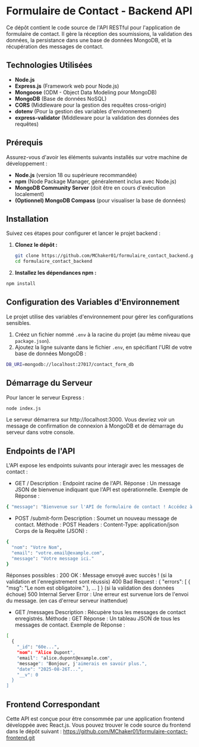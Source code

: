 # Formulaire de Contact - Backend API

Ce dépôt contient le code source de l'API RESTful pour l'application de formulaire de contact. Il gère la réception des soumissions, la validation des données, la persistance dans une base de données MongoDB, et la récupération des messages de contact.

## Technologies Utilisées

*   **Node.js**
*   **Express.js** (Framework web pour Node.js)
*   **Mongoose** (ODM - Object Data Modeling pour MongoDB)
*   **MongoDB** (Base de données NoSQL)
*   **CORS** (Middleware pour la gestion des requêtes cross-origin)
*   **dotenv** (Pour la gestion des variables d'environnement)
*   **express-validator** (Middleware pour la validation des données des requêtes)

## Prérequis

Assurez-vous d'avoir les éléments suivants installés sur votre machine de développement :

*   **Node.js** (version 18 ou supérieure recommandée)
*   **npm** (Node Package Manager, généralement inclus avec Node.js)
*   **MongoDB Community Server** (doit être en cours d'exécution localement)
*   **(Optionnel) MongoDB Compass** (pour visualiser la base de données)

## Installation

Suivez ces étapes pour configurer et lancer le projet backend :

1.  **Clonez le dépôt :**
    ```bash
    git clone https://github.com/MChaker01/formulaire_contact_backend.git
    cd formulaire_contact_backend
    ```

2.  **Installez les dépendances npm :**
   ```bash
   npm install
   ```

## Configuration des Variables d'Environnement

Le projet utilise des variables d'environnement pour gérer les configurations sensibles.

1.  Créez un fichier nommé `.env` à la racine du projet (au même niveau que `package.json`).
2.  Ajoutez la ligne suivante dans le fichier `.env`, en spécifiant l'URI de votre base de données MongoDB :

```bash
DB_URI=mongodb://localhost:27017/contact_form_db
```

## Démarrage du Serveur

Pour lancer le serveur Express :

```bash
node index.js
```

Le serveur démarrera sur http://localhost:3000. Vous devriez voir un message de confirmation de connexion à MongoDB et de démarrage du serveur dans votre console.

## Endpoints de l'API

L'API expose les endpoints suivants pour interagir avec les messages de contact :

* GET /
Description : Endpoint racine de l'API.
Réponse : Un message JSON de bienvenue indiquant que l'API est opérationnelle.
Exemple de Réponse :

```bash
{ "message": "Bienvenue sur l'API de formulaire de contact ! Accédez à /messages pour les messages ou /submit-form pour soumettre." }
```

* POST /submit-form
Description : Soumet un nouveau message de contact.
Méthode : POST
Headers : Content-Type: application/json
Corps de la Requête (JSON) :

```bash
{
  "nom": "Votre Nom",
  "email": "votre.email@example.com",
  "message": "Votre message ici."
}
```

Réponses possibles :
200 OK : Message envoyé avec succès ! (si la validation et l'enregistrement sont réussis)
400 Bad Request : { "errors": [ { "msg": "Le nom est obligatoire." }, ... ] } (si la validation des données échoue)
500 Internal Server Error : Une erreur est survenue lors de l'envoi du message. (en cas d'erreur serveur inattendue)

* GET /messages
Description : Récupère tous les messages de contact enregistrés.
Méthode : GET
Réponse : Un tableau JSON de tous les messages de contact.
Exemple de Réponse :

```bash
[
  {
    "_id": "60e...",
    "nom": "Alice Dupont",
    "email": "alice.dupont@example.com",
    "message": "Bonjour, j'aimerais en savoir plus.",
    "date": "2025-08-26T...",
    "__v": 0
  }
]
```


## Frontend Correspondant
Cette API est conçue pour être consommée par une application frontend développée avec React.js. Vous pouvez trouver le code source du frontend dans le dépôt suivant :
https://github.com/MChaker01/formulaire-contact-frontend.git
